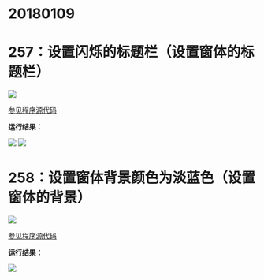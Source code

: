 # 20180109

# 257：设置闪烁的标题栏（设置窗体的标题栏）

<img src="http://image.renkaigis.com/keepcoding/2018010901.png">

<a href="https://github.com/renkaigis/KeepCoding/tree/master/2018/01/09" target="_blank">参见程序源代码</a>

**运行结果：**

<img src="http://image.renkaigis.com/keepcoding/2018010902.png">
<img src="http://image.renkaigis.com/keepcoding/2018010903.png">

# 258：设置窗体背景颜色为淡蓝色（设置窗体的背景）

<img src="http://image.renkaigis.com/keepcoding/2018010904.png">

<a href="https://github.com/renkaigis/KeepCoding/tree/master/2018/01/09" target="_blank">参见程序源代码</a>

**运行结果：**

<img src="http://image.renkaigis.com/keepcoding/2018010905.png">

